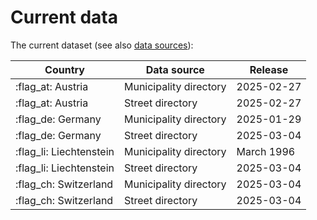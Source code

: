 # Current data

The current dataset (see also [data sources](sources.md)):

Country                 | Data source            | Release
----------------------- | ---------------------- | -------
:flag_at: Austria       | Municipality directory | 2025-02-27
:flag_at: Austria       | Street directory       | 2025-02-27
:flag_de: Germany       | Municipality directory | 2025-01-29
:flag_de: Germany       | Street directory       | 2025-03-04
:flag_li: Liechtenstein | Municipality directory | March 1996
:flag_li: Liechtenstein | Street directory       | 2025-03-04
:flag_ch: Switzerland   | Municipality directory | 2025-03-04
:flag_ch: Switzerland   | Street directory       | 2025-03-04

